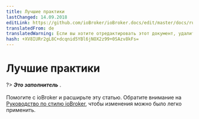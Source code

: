 ```yaml
---
title: Лучшие практики
lastChanged: 14.09.2018
editLink: https://github.com/ioBroker/ioBroker.docs/edit/master/docs/ru/dev/bestpractices.md
translatedFrom: de
translatedWarning: Если вы хотите отредактировать этот документ, удалите поле «translationFrom», в противном случае этот документ будет снова автоматически переведен
hash: +XV8IURr2gL8C+dcqnid5YBl6jNOX2z99+0SAzv8kFs=
---
```

# Лучшие практики
?> ***Это заполнитель*** .<br><br> Помогите с ioBroker и расширьте эту статью. Обратите внимание на [Руководство по стилю ioBroker](https://www.iobroker.net/#de/documentation/community/styleguidedoc.md), чтобы изменения можно было легко применить.